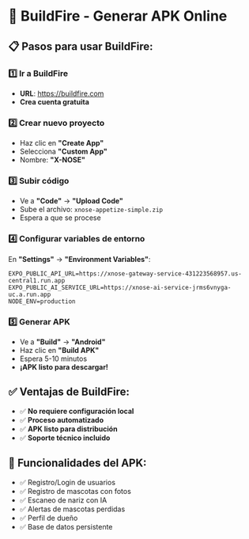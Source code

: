 # 🚀 BuildFire - Generar APK Online

## 📋 Pasos para usar BuildFire:

### 1️⃣ Ir a BuildFire

- **URL**: https://buildfire.com
- **Crea cuenta gratuita**

### 2️⃣ Crear nuevo proyecto

- Haz clic en **"Create App"**
- Selecciona **"Custom App"**
- Nombre: **"X-NOSE"**

### 3️⃣ Subir código

- Ve a **"Code"** → **"Upload Code"**
- Sube el archivo: `xnose-appetize-simple.zip`
- Espera a que se procese

### 4️⃣ Configurar variables de entorno

En **"Settings"** → **"Environment Variables"**:

```
EXPO_PUBLIC_API_URL=https://xnose-gateway-service-431223568957.us-central1.run.app
EXPO_PUBLIC_AI_SERVICE_URL=https://xnose-ai-service-jrms6vnyga-uc.a.run.app
NODE_ENV=production
```

### 5️⃣ Generar APK

- Ve a **"Build"** → **"Android"**
- Haz clic en **"Build APK"**
- Espera 5-10 minutos
- **¡APK listo para descargar!**

## ✅ Ventajas de BuildFire:

- ✅ **No requiere configuración local**
- ✅ **Proceso automatizado**
- ✅ **APK listo para distribución**
- ✅ **Soporte técnico incluido**

## 📱 Funcionalidades del APK:

- ✅ Registro/Login de usuarios
- ✅ Registro de mascotas con fotos
- ✅ Escaneo de nariz con IA
- ✅ Alertas de mascotas perdidas
- ✅ Perfil de dueño
- ✅ Base de datos persistente
